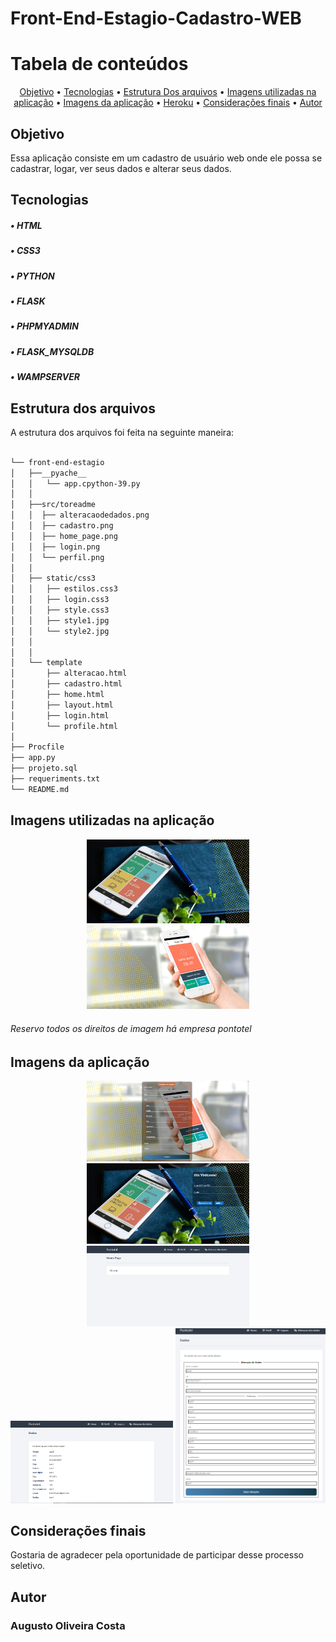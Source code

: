# Front-End-Estagio-Cadastro-WEB


Tabela de conteúdos
=================
<p align="center">
 <a href="#objetivo">Objetivo</a> • 
 <a href="#tecnologias">Tecnologias</a> • 
 <a href="#estrutura-dos-arquivos">Estrutura Dos arquivos</a> • 
 <a href="#imagens-utilizadas-na-aplicação">Imagens utilizadas na aplicação</a> • 
 <a href="#imagens-da-aplicação">Imagens da aplicação</a> • 
 <a href="https://cadastrousuarioweb.herokuapp.com/login/">Heroku</a> •
 <a href="#considerações-finais">Considerações finais</a> •
 <a href="#autor">Autor</a> 

</p>

## Objetivo
<p>Essa aplicação consiste em um cadastro de usuário web onde ele possa se cadastrar, logar, ver seus dados e alterar seus dados.</p>

## Tecnologias 
##### • HTML  
##### • CSS3 
##### • PYTHON 
##### • FLASK 
##### • PHPMYADMIN
##### • FLASK_MYSQLDB
##### • WAMPSERVER

## Estrutura dos arquivos
A estrutura dos arquivos foi feita na seguinte maneira:

```bash

└── front-end-estagio
│   ├──__pyache__
│   │   └── app.cpython-39.py       
│   │
│   ├──src/toreadme
│   │  ├── alteracaodedados.png
│   │  ├── cadastro.png
│   │  ├── home_page.png
│   │  ├── login.png
│   │  └── perfil.png
│   │
│   ├── static/css3
│   │   ├── estilos.css3 
│   │   ├── login.css3
│   │   ├── style.css3	 
│   │   ├── style1.jpg
│   │   └── style2.jpg
│   │   
│   │   
│   └── template
│       ├── alteracao.html
│       ├── cadastro.html
│       ├── home.html
│       ├── layout.html   
│       ├── login.html
│       └── profile.html         
│                 
├── Procfile
├── app.py
├── projeto.sql
├── requeriments.txt
└── README.md
```


## Imagens utilizadas na aplicação
<p align="center">
 <img width='260px' src='static/css3/style1.jpg'>
 <img width='260px' src='static/css3/style2.jpg'>
</p>
<h6> Reservo todos os direitos de imagem há empresa pontotel<h6>

## Imagens da aplicação
<p align="center">
 <img width='260px' src='src/toreadme/cadastro.png'>
 <img width='260px' src='src/toreadme/login.png'>
 <img width='260px' src='src/toreadme/home_page.png'>
 <img width='260px' src='src/toreadme/perfil.png'>
 <img width='240px'  src='src/toreadme/alteracaodedados.png'>
 </p>
 
##  Considerações finais

<p> Gostaria de agradecer pela oportunidade de participar desse processo seletivo.</p>


## Autor

### Augusto Oliveira Costa









